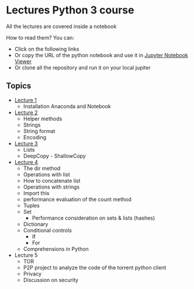 # Lectures Python 3 course

All the lectures are covered inside a notebook

How to read them? 
You can: 
- Click on the following links
- Or copy the URL of the python notebook and use it in [Jupyter Notebook Viewer](https://nbviewer.jupyter.org/)
- Or clone all the repository and run it on your local jupiter

## Topics
- [Lecture 1](https://nbviewer.jupyter.org/github/quellobiondo/python-course-ubinet/blob/master/ipynb/L1%20-%20installation%20anaconda.ipynb)
  - Installation Anaconda and Notebook
- [Lecture 2](https://nbviewer.jupyter.org/github/quellobiondo/python-course-ubinet/blob/master/ipynb/L2%20-%20help%2C%20dir%2C%20string%2C%20format.ipynb)
  - Helper methods
  - Strings
  - String format
  - Encoding
- [Lecture 3]()
  - Lists
  - DeepCopy - ShallowCopy
- [Lecture 4](https://nbviewer.jupyter.org/github/quellobiondo/python-course-ubinet/blob/master/ipynb/L4%20-%20dir%2C%20tuples%2C%20dict%2C%20if%2C%20loops.ipynb)
  - The dir method
  - Operations with list
  - How to concatenate list
  - Operations with strings
  - Import this
  - performance evaluation of the count method
  - Tuples
  - Set
    - Performance consideration on sets & lists (hashes)
  - Dictionary
  - Conditional controls
    - If
    - For
  - Comprehensions in Python
- Lecture 5
  - TOR
  - P2P project to analyze the code of the torrent python client
  - Privacy
  - Discussion on security
